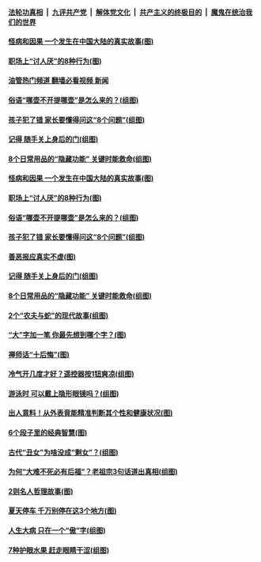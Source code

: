 ####  [法轮功真相](../../../../basic/blob/master/README.md?t=07102031) &nbsp;|&nbsp; [九评共产党](../../../../9ping.md/blob/master/README.md?t=07102031) &nbsp;|&nbsp; [解体党文化](../../../../jtdwh.md/blob/master/README.md?t=07102031)  &nbsp;|&nbsp; [共产主义的终极目的](../../../../gczydzjmd.md/blob/master/README.md?t=07102031) &nbsp;|&nbsp; [魔鬼在统治我们的世界](../../../../mgztzwmdsj.md/blob/master/README.md?t=07102031) 

#### [怪病和因果 一个发生在中国大陆的真实故事(图)](../pages/p8/1011002.md?t=07102031) 

#### [职场上“讨人厌”的8种行为(图)](../pages/p8/1011361.md?t=07102031) 

#### [油管热门频道 翻墙必看视频 新闻](http://45.76.130.85:81/youtube.html?07102031)

#### [俗语“哪壶不开提哪壶”是怎么来的？(组图)](../pages/p8/1010836.md?t=07102031) 

#### [孩子犯了错 家长要懂得问这“8个问题”(组图)](../pages/p8/1011316.md?t=07102031) 

#### [记得 随手关上身后的门(组图)](../pages/p8/1010522.md?t=07102031) 

#### [8个日常用品的“隐藏功能” 关键时能救命(组图)](../pages/p8/1011205.md?t=07102031) 

#### [怪病和因果 一个发生在中国大陆的真实故事(图)](../pages/p8/1011002.md?t=07102031) 

#### [职场上“讨人厌”的8种行为(图)](../pages/p8/1011361.md?t=07102031) 

#### [俗语“哪壶不开提哪壶”是怎么来的？(组图)](../pages/p8/1010836.md?t=07102031) 

#### [孩子犯了错 家长要懂得问这“8个问题”(组图)](../pages/p8/1011316.md?t=07102031) 

#### [善恶报应真实不虚(图)](../pages/p8/1002816.md?t=07102031) 

#### [记得 随手关上身后的门(组图)](../pages/p8/1010522.md?t=07102031) 

#### [8个日常用品的“隐藏功能” 关键时能救命(组图)](../pages/p8/1011205.md?t=07102031) 

#### [2个“农夫与蛇”的现代故事(组图)](../pages/p8/1010851.md?t=07102031) 

#### [“大”字加一笔 你最先想到哪个字？(图)](../pages/p8/1011122.md?t=07102031) 

#### [禅师话“十后悔”(图)](../pages/p8/1011005.md?t=07102031) 

#### [冷气开几度才好？遥控器按1钮爽凉(组图)](../pages/p8/1011114.md?t=07102031) 

#### [游泳时 可以戴上隐形眼镜吗？(组图)](../pages/p8/1011106.md?t=07102031) 

#### [出人意料！从外表竟能精准判断其个性和健康状况(图)](../pages/p8/1010979.md?t=07102031) 

#### [6个段子里的经典智慧(图)](../pages/p8/1010572.md?t=07102031) 

#### [古代“丑女”为啥没成“剩女”？(组图)](../pages/p8/1011019.md?t=07102031) 

#### [为何“大难不死必有后福”？老祖宗3句话道出真相(组图)](../pages/p8/1010986.md?t=07102031) 

#### [2则名人哲理故事(图)](../pages/p8/1010421.md?t=07102031) 

#### [夏天停车 千万别停在这3个地方(图)](../pages/p8/1010514.md?t=07102031) 

#### [人生大病 只在一个“傲”字(组图)](../pages/p8/1010891.md?t=07102031) 

#### [7种护眼水果 赶走眼睛干涩(组图)](../pages/p8/1010842.md?t=07102031) 

<img src='http://gfw-breaker.win/goodnews/indexes/p8.md' width='0px' height='0px'/>
